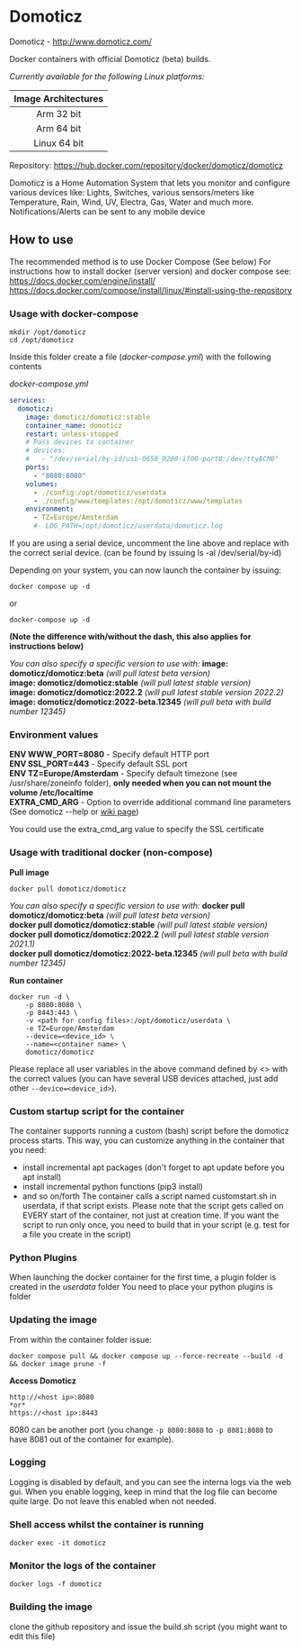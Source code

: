 

Domoticz
======

Domoticz - http://www.domoticz.com/

Docker containers with official Domoticz (beta) builds.

*Currently available for the following Linux platforms:*

| Image Architectures |
| :----: |
| Arm 32 bit |
| Arm 64 bit |
| Linux 64 bit |

Repository: https://hub.docker.com/repository/docker/domoticz/domoticz

Domoticz is a Home Automation System that lets you monitor and configure various devices like: Lights, Switches, various sensors/meters like Temperature, Rain, Wind, UV, Electra, Gas, Water and much more. Notifications/Alerts can be sent to any mobile device

## How to use

The recommended method is to use Docker Compose (See below)
For instructions how to install docker (server version) and docker compose see:
https://docs.docker.com/engine/install/
https://docs.docker.com/compose/install/linux/#install-using-the-repository

### Usage with docker-compose

    mkdir /opt/domoticz
    cd /opt/domoticz
Inside this folder create a file (*docker-compose.yml*) with the following contents

*docker-compose.yml*
```yaml
services:
  domoticz:
    image: domoticz/domoticz:stable
    container_name: domoticz
    restart: unless-stopped
    # Pass devices to container
    # devices:
    #   - "/dev/serial/by-id/usb-0658_0200-if00-port0:/dev/ttyACM0"
    ports:
      - "8080:8080"
    volumes:
      - ./config:/opt/domoticz/userdata
      - ./config/www/templates:/opt/domoticz/www/templates
    environment:
      - TZ=Europe/Amsterdam
      #- LOG_PATH=/opt/domoticz/userdata/domoticz.log
```
If you are using a serial device, uncomment the line above and replace with the correct serial device. (can be found by issuing ls -al /dev/serial/by-id)

Depending on your system, you can now launch the container by issuing:

    docker compose up -d
or

    docker-compose up -d

**(Note the difference with/without the dash, this also applies for instructions below)**

_You can also specify a specific version to use with:_
**image: domoticz/domoticz:beta** _(will pull latest beta version)_  
**image: domoticz/domoticz:stable** _(will pull latest stable version)_  
**image: domoticz/domoticz:2022.2** _(will pull latest stable version 2022.2)_  
**image: domoticz/domoticz:2022-beta.12345** _(will pull beta with build number 12345)_  


### Environment values
**ENV WWW_PORT=8080** - Specify default HTTP port  
**ENV SSL_PORT=443** - Specify default SSL port  
**ENV TZ=Europe/Amsterdam** - Specify default timezone (see /usr/share/zoneinfo folder), **only needed when you can not mount the volume /etc/localtime**  
**EXTRA_CMD_ARG** - Option to override additional command line parameters (See domoticz --help or [wiki page](https://www.domoticz.com/wiki/Command_line_parameters))

You could use the extra_cmd_arg value to specify the SSL certificate

### Usage with traditional docker (non-compose)
**Pull image**

```
docker pull domoticz/domoticz
```

_You can also specify a specific version to use with:_
**docker pull domoticz/domoticz:beta** _(will pull latest beta version)_  
**docker pull domoticz/domoticz:stable** _(will pull latest stable version)_  
**docker pull domoticz/domoticz:2022.2** _(will pull latest stable version 2021.1)_  
**docker pull domoticz/domoticz:2022-beta.12345** _(will pull beta with build number 12345)_  

**Run container**

```
docker run -d \
    -p 8080:8080 \
    -p 8443:443 \
    -v <path for config files>:/opt/domoticz/userdata \
    -e TZ=Europe/Amsterdam
    --device=<device_id> \
    --name=<container name> \ 
    domoticz/domoticz
```

Please replace all user variables in the above command defined by <> with the correct values (you can have several USB devices attached, just add other `--device=<device_id>`).

### Custom startup script for the container
The container supports running a custom (bash) script before the domoticz process starts.
This way, you can customize anything in the container that you need:
- install incremental apt packages (don't forget to apt update before you apt install)
- install incremental python functions (pip3 install)
- and so on/forth
The container calls a script named customstart.sh in userdata, if that script exists.
Please note that the script gets called on EVERY start of the container, not just at creation time.
If you want the script to run only once, you need to build that in your script (e.g. test for a file you create in the script)

### Python Plugins
When launching the docker container for the first time, a plugin folder is created in the *userdata* folder
You need to place your python plugins is folder

### Updating the image
From within the container folder issue:
```
docker compose pull && docker compose up --force-recreate --build -d && docker image prune -f
```


**Access Domoticz**

```
http://<host ip>:8080
*or*
https://<host ip>:8443
```

8080 can be another port (you change `-p 8080:8080` to `-p 8081:8080` to have 8081 out of the container for example).

### Logging
Logging is disabled by default, and you can see the interna logs via the web gui.
When you enable logging, keep in mind that the log file can become quite large.
Do not leave this enabled when not needed.

### Shell access whilst the container is running
```
docker exec -it domoticz 
```

### Monitor the logs of the container
```
docker logs -f domoticz
```

### Building the image
clone the github repository and issue the build.sh script (you might want to edit this file)
